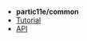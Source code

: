 - **partic11e/common**
- [Tutorial](common/tutorial/ "Tutorial - partic11e/common")
- [API](common/api/ "API - partic11e/common")
